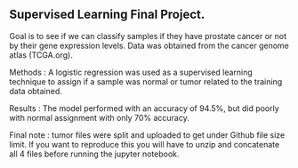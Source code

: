 ## Supervised Learning Final Project.

Goal is to see if we can classify samples if they have prostate cancer or not by their gene expression levels.  Data was obtained from the cancer genome atlas (TCGA.org).

Methods : A logistic regression was used as a supervised learning technique to assign if a sample was normal or tumor related to the training data obtained.

Results : The model performed with an accuracy of 94.5%, but did poorly with normal assignment with only 70% accuracy.

Final note : tumor files were split and uploaded to get under Github file size limit.  If you want to reproduce this you will have to unzip and concatenate all 4 files before running the jupyter notebook.
